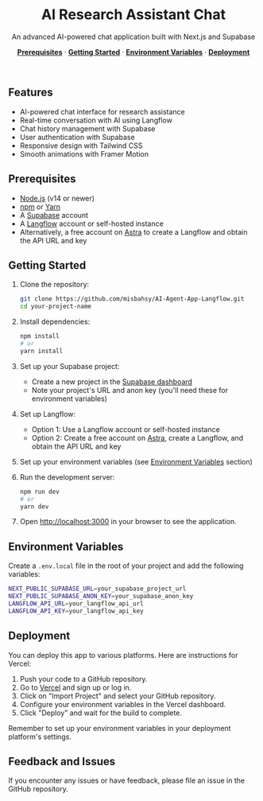 <h1 align="center">AI Research Assistant Chat</h1>

<p align="center">
 An advanced AI-powered chat application built with Next.js and Supabase
</p>

<p align="center">
  <a href="#prerequisites"><strong>Prerequisites</strong></a> ·
  <a href="#getting-started"><strong>Getting Started</strong></a> ·
  <a href="#environment-variables"><strong>Environment Variables</strong></a> ·
  <a href="#deployment"><strong>Deployment</strong></a>
</p>
<br/>

## Features

- AI-powered chat interface for research assistance
- Real-time conversation with AI using Langflow
- Chat history management with Supabase
- User authentication with Supabase
- Responsive design with Tailwind CSS
- Smooth animations with Framer Motion

## Prerequisites

- [Node.js](https://nodejs.org/en/) (v14 or newer)
- [npm](https://www.npmjs.com/) or [Yarn](https://yarnpkg.com/)
- A [Supabase](https://supabase.com/) account
- A [Langflow](https://langflow.org/) account or self-hosted instance
- Alternatively, a free account on [Astra](https://astra.datastax.com/) to create a Langflow and obtain the API URL and key

## Getting Started

1. Clone the repository:

   ```bash
   git clone https://github.com/misbahsy/AI-Agent-App-Langflow.git
   cd your-project-name
   ```

2. Install dependencies:

   ```bash
   npm install
   # or
   yarn install
   ```

3. Set up your Supabase project:
   - Create a new project in the [Supabase dashboard](https://app.supabase.com/)
   - Note your project's URL and anon key (you'll need these for environment variables)

4. Set up Langflow:
   - Option 1: Use a Langflow account or self-hosted instance
   - Option 2: Create a free account on [Astra](https://astra.datastax.com/), create a Langflow, and obtain the API URL and key

5. Set up your environment variables (see [Environment Variables](#environment-variables) section)

6. Run the development server:

   ```bash
   npm run dev
   # or
   yarn dev
   ```

7. Open [http://localhost:3000](http://localhost:3000) in your browser to see the application.

## Environment Variables

Create a `.env.local` file in the root of your project and add the following variables:
```bash
NEXT_PUBLIC_SUPABASE_URL=your_supabase_project_url
NEXT_PUBLIC_SUPABASE_ANON_KEY=your_supabase_anon_key
LANGFLOW_API_URL=your_langflow_api_url
LANGFLOW_API_KEY=your_langflow_api_key
```

## Deployment

You can deploy this app to various platforms. Here are instructions for Vercel:

1. Push your code to a GitHub repository.
2. Go to [Vercel](https://vercel.com) and sign up or log in.
3. Click on "Import Project" and select your GitHub repository.
4. Configure your environment variables in the Vercel dashboard.
5. Click "Deploy" and wait for the build to complete.

Remember to set up your environment variables in your deployment platform's settings.

## Feedback and Issues

If you encounter any issues or have feedback, please file an issue in the GitHub repository.
